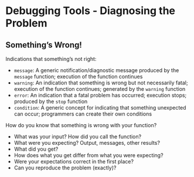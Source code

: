 Debugging Tools - Diagnosing the Problem
================

## Something’s Wrong!

Indications that something’s not right:

-   `message`: A generic notification/diagnostic message produced by the
    `message` function; execution of the function continues
-   `warning`: An indication that something is wrong but not necessarily
    fatal; execution of the function continues; generated by the
    `warning` function
-   `error`: An indication that a fatal problem has occurred; execution
    stops; produced by the `stop` function
-   `condition`: A generic concept for indicating that something
    unexpected can occur; programmers can create their own conditions

How do you know that something is wrong with your function?

-   What was your input? How did you call the function?
-   What were you expecting? Output, messages, other results?
-   What did you get?
-   How does what you get differ from what you were expecting?
-   Were your expectations correct in the first place?
-   Can you reproduce the problem (exactly)?
